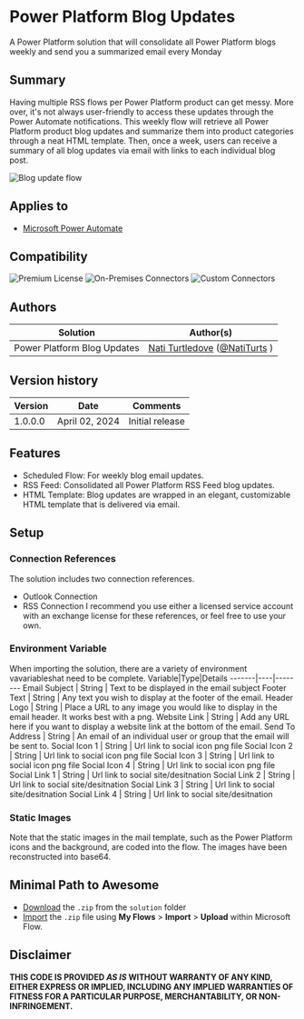 # Power Platform Blog Updates
A Power Platform solution that will consolidate all Power Platform blogs weekly and send you a summarized email every Monday


## Summary
Having multiple RSS flows per Power Platform product can get messy. More over, it's not always user-friendly to access these updates through the Power Automate notifications. This weekly flow will retrieve all Power Platform product blog updates and summarize them into product categories through a neat HTML template. Then, once a week, users can receive a summary of all blog updates via email with links to each individual blog post.

![Blog update flow](assets/images/Flow.gif)

## Applies to
* [Microsoft Power Automate](https://docs.microsoft.com/power-automate)
## Compatibility

![Premium License](https://img.shields.io/badge/Premium%20License-Not%20Required-green.svg "Premium license not required")
![On-Premises Connectors](https://img.shields.io/badge/On--Premises%20Connectors-No-green.svg "Does not use on-premise connectors")
![Custom Connectors](https://img.shields.io/badge/Custom%20Connectors-Not%20Required-green.svg "Does not use custom connectors")

## Authors
Solution|Author(s)
--------|---------
Power Platform Blog Updates | [Nati Turtledove](https://github.com/NatiTurts) ([@NatiTurts](https://www.twitter.com/NatiTurts) )

## Version history
Version|Date|Comments
-------|----|--------
1.0.0.0 | April 02, 2024 | Initial release

## Features
* Scheduled Flow: For weekly blog email updates.
* RSS Feed: Consolidated all Power Platform RSS Feed blog updates.
* HTML Template: Blog updates are wrapped in an elegant, customizable HTML template that is delivered via email.

## Setup
### Connection References
The solution includes two connection references.
* Outlook Connection
* RSS Connection
I recommend you use either a licensed service account with an exchange license for these references, or feel free to use your own.

### Environment Variable
When importing the solution, there are a variety of environment vavariableshat need to be complete.
Variable|Type|Details
-------|----|--------
Email Subject | String | Text to be displayed in the email subject
Footer Text | String | Any text you wish to display at the footer of the email.
Header Logo | String | Place a URL to any image you would like to display in the email header. It works best with a png.
Website Link | String | Add any URL here if you want to display a website link at the bottom of the email.
Send To Address | String | An email of an individual user or group that the email will be sent to.
Social Icon 1 | String | Url link to social icon png file
Social Icon 2 | String | Url link to social icon png file
Social Icon 3 | String | Url link to social icon png file
Social Icon 4 | String | Url link to social icon png file
Social Link 1 | String | Url link to social site/desitnation
Social Link 2 | String | Url link to social site/desitnation
Social Link 3 | String | Url link to social site/desitnation
Social Link 4 | String | Url link to social site/desitnation

### Static Images
Note that the static images in the mail template, such as the Power Platform icons and the background, are coded into the flow. The images have been reconstructed into base64.
## Minimal Path to Awesome

* [Download](solution) the `.zip` from the `solution` folder
* [Import](https://flow.microsoft.com/en-us/blog/import-export-bap-packages/) the `.zip` file using **My Flows** > **Import** > **Upload** within Microsoft Flow.

## Disclaimer

**THIS CODE IS PROVIDED *AS IS* WITHOUT WARRANTY OF ANY KIND, EITHER EXPRESS OR IMPLIED, INCLUDING ANY IMPLIED WARRANTIES OF FITNESS FOR A PARTICULAR PURPOSE, MERCHANTABILITY, OR NON-INFRINGEMENT.**
